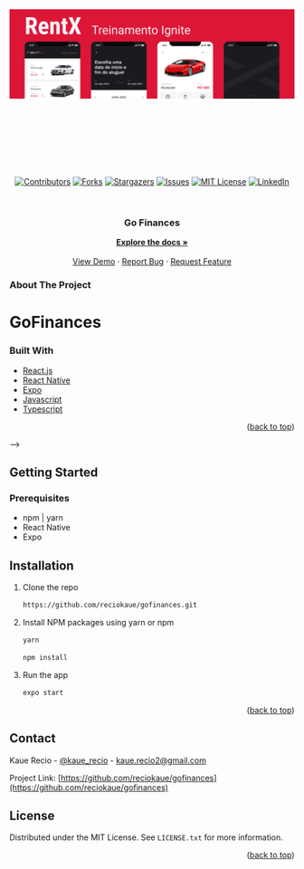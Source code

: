 <div id="top">
  <a href="https://github.com/reciokaue/gofinances">
    <img src="./readme_images/header.png" alt="Brief project design" style="object-fit: contain" width="100%" height="350px">
  </a>
</div>

<div align="center" style="padding-top: 25px">

  [![Contributors][contributors-shield]][contributors-url]
  [![Forks][forks-shield]][forks-url]
  [![Stargazers][stars-shield]][stars-url]
  [![Issues][issues-shield]][issues-url]
  [![MIT License][license-shield]][license-url]
  [![LinkedIn][linkedin-shield]][linkedin-url]
</div>

<br />
<div align="center">
<h3 align="center">Go Finances</h3>

  <p align="center">
    <a href="https://github.com/reciokaue/gofinances"><strong>Explore the docs »</strong></a>
    <br />
    <br />
    <a href="https://github.com/reciokaue/gofinances">View Demo</a> ·
    <a href="https://github.com/reciokaue/gofinances/issues">Report Bug</a> ·
    <a href="https://github.com/reciokaue/gofinances/issues">Request Feature</a>
  </p>
  
</div>

<!-- ABOUT THE PROJECT -->
### About The Project
# GoFinances

### Built With

* [React.js](https://reactjs.org/)
* [React Native](https://reactnative.dev)
* [Expo](https://docs.expo.dev)
* [Javascript](https://reactnative.dev)
* [Typescript](https://www.typescriptlang.org)

<p align="right">(<a href="#top">back to top</a>)</p> -->

<!-- GETTING STARTED -->
## Getting Started

### Prerequisites

* npm | yarn
* React Native 
* Expo

## Installation

1. Clone the repo
   ```sh
   https://github.com/reciokaue/gofinances.git
   ```
2. Install NPM packages using yarn or npm

   ```js
   yarn
   ```
   ```sh
   npm install
   ```
3. Run the app
    ```sh
    expo start
    ```

<p align="right">(<a href="#top">back to top</a>)</p>

<!-- CONTACT -->
## Contact

Kaue Recio - [@kaue_recio](https://twitter.com/kaue_recio) - kaue.recio2@gmail.com

Project Link: [https://github.com/reciokaue/gofinances](https://github.com/reciokaue/gofinances)


<!-- LICENSE -->
## License

Distributed under the MIT License. See `LICENSE.txt` for more information.

<p align="right">(<a href="#top">back to top</a>)</p>

<!-- MARKDOWN LINKS & IMAGES -->
[contributors-shield]: https://img.shields.io/github/contributors/reciokaue/gofinances.svg?style=for-the-badge
[contributors-url]: https://github.com/reciokaue/gofinances/graphs/contributors
[forks-shield]: https://img.shields.io/github/forks/reciokaue/gofinances.svg?style=for-the-badge
[forks-url]: https://github.com/reciokaue/gofinances/network/members
[stars-shield]: https://img.shields.io/github/stars/reciokaue/gofinances.svg?style=for-the-badge
[stars-url]: https://github.com/reciokaue/gofinances/stargazers
[issues-shield]: https://img.shields.io/github/issues/reciokaue/gofinances.svg?style=for-the-badge
[issues-url]: https://github.com/reciokaue/gofinances/issues
[license-shield]: https://img.shields.io/github/license/reciokaue/gofinances.svg?style=for-the-badge
[license-url]: https://github.com/reciokaue/gofinances/blob/master/LICENSE
[linkedin-shield]: https://img.shields.io/badge/-LinkedIn-black.svg?style=for-the-badge&logo=linkedin&colorB=555
[linkedin-url]: https://www.linkedin.com/in/kaue-recio/